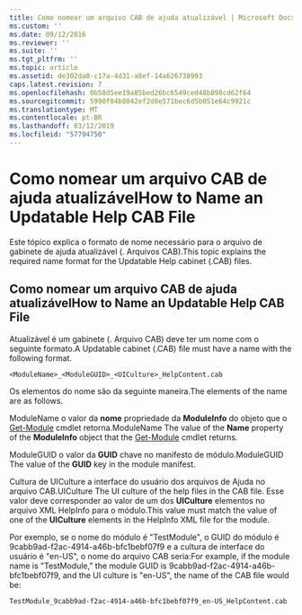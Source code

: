```yaml
---
title: Como nomear um arquivo CAB de ajuda atualizável | Microsoft Docs
ms.custom: ''
ms.date: 09/12/2016
ms.reviewer: ''
ms.suite: ''
ms.tgt_pltfrm: ''
ms.topic: article
ms.assetid: de302da0-c17a-4d31-a8ef-14a626738993
caps.latest.revision: 7
ms.openlocfilehash: 0b58d5ee19a85bed26bc6549ced48b890cd62f64
ms.sourcegitcommit: 5990f04b8042ef2d8e571bec6d5b051e64c9921c
ms.translationtype: MT
ms.contentlocale: pt-BR
ms.lasthandoff: 03/12/2019
ms.locfileid: "57794750"
---
```

# <a name="how-to-name-an-updatable-help-cab-file"></a><span data-ttu-id="ee3d2-102">Como nomear um arquivo CAB de ajuda atualizável</span><span class="sxs-lookup"><span data-stu-id="ee3d2-102">How to Name an Updatable Help CAB File</span></span>

<span data-ttu-id="ee3d2-103">Este tópico explica o formato de nome necessário para o arquivo de gabinete de ajuda atualizável (. Arquivos CAB).</span><span class="sxs-lookup"><span data-stu-id="ee3d2-103">This topic explains the required name format for the Updatable Help cabinet (.CAB) files.</span></span>

## <a name="how-to-name-an-updatable-help-cab-file"></a><span data-ttu-id="ee3d2-104">Como nomear um arquivo CAB de ajuda atualizável</span><span class="sxs-lookup"><span data-stu-id="ee3d2-104">How to Name an Updatable Help CAB File</span></span>

<span data-ttu-id="ee3d2-105">Atualizável é um gabinete (. Arquivo CAB) deve ter um nome com o seguinte formato.</span><span class="sxs-lookup"><span data-stu-id="ee3d2-105">A Updatable cabinet (.CAB) file must have a name with the following format.</span></span>

`<ModuleName>_<ModuleGUID>_<UICulture>_HelpContent.cab`

<span data-ttu-id="ee3d2-106">Os elementos do nome são da seguinte maneira.</span><span class="sxs-lookup"><span data-stu-id="ee3d2-106">The elements of the name are as follows.</span></span>

<span data-ttu-id="ee3d2-107">ModuleName o valor da **nome** propriedade da **ModuleInfo** do objeto que o [Get-Module](/powershell/module/Microsoft.PowerShell.Core/Get-Module) cmdlet retorna.</span><span class="sxs-lookup"><span data-stu-id="ee3d2-107">ModuleName The value of the **Name** property of the **ModuleInfo** object that the [Get-Module](/powershell/module/Microsoft.PowerShell.Core/Get-Module) cmdlet returns.</span></span>

<span data-ttu-id="ee3d2-108">ModuleGUID o valor da **GUID** chave no manifesto de módulo.</span><span class="sxs-lookup"><span data-stu-id="ee3d2-108">ModuleGUID The value of the **GUID** key in the module manifest.</span></span>

<span data-ttu-id="ee3d2-109">Cultura de UICulture a interface do usuário dos arquivos de Ajuda no arquivo CAB.</span><span class="sxs-lookup"><span data-stu-id="ee3d2-109">UICulture The UI culture of the help files in the CAB file.</span></span> <span data-ttu-id="ee3d2-110">Esse valor deve corresponder ao valor de um dos **UICulture** elementos no arquivo XML HelpInfo para o módulo.</span><span class="sxs-lookup"><span data-stu-id="ee3d2-110">This value must match the value of one of the **UICulture** elements in the HelpInfo XML file for the module.</span></span>

<span data-ttu-id="ee3d2-111">Por exemplo, se o nome do módulo é "TestModule", o GUID do módulo é 9cabb9ad-f2ac-4914-a46b-bfc1bebf07f9 e a cultura de interface do usuário é "en-US", o nome do arquivo CAB seria:</span><span class="sxs-lookup"><span data-stu-id="ee3d2-111">For example, if the module name is "TestModule," the module GUID is 9cabb9ad-f2ac-4914-a46b-bfc1bebf07f9, and the UI culture is "en-US", the name of the CAB file would be:</span></span>

`TestModule_9cabb9ad-f2ac-4914-a46b-bfc1bebf07f9_en-US_HelpContent.cab`